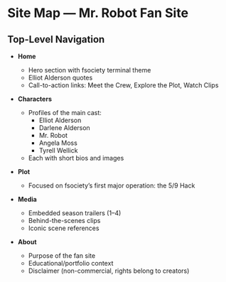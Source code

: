 # Site Map — Mr. Robot Fan Site

## Top-Level Navigation
- **Home**
  - Hero section with fsociety terminal theme
  - Elliot Alderson quotes
  - Call-to-action links: Meet the Crew, Explore the Plot, Watch Clips

- **Characters**
  - Profiles of the main cast:
    - Elliot Alderson
    - Darlene Alderson
    - Mr. Robot
    - Angela Moss
    - Tyrell Wellick
  - Each with short bios and images

- **Plot**
  - Focused on fsociety’s first major operation: the 5/9 Hack

- **Media**
  - Embedded season trailers (1–4)
  - Behind-the-scenes clips
  - Iconic scene references

- **About**
  - Purpose of the fan site
  - Educational/portfolio context
  - Disclaimer (non-commercial, rights belong to creators)

